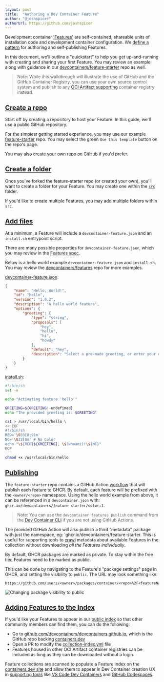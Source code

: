 ```yaml
---
layout: post
title:  "Authoring a Dev Container Feature"
author: "@joshspicer"
authorUrl: https://github.com/joshspicer
---
```


Development container ['Features'](/features) are self-contained, shareable units of installation code and development container configuration. We [define a pattern](/implementors/features-distribution/) for authoring and self-publishing Features. 

In this document, we'll outline a "quickstart" to help you get up-and-running with creating and sharing your first Feature. You may review an example along with guidance in our [devcontainers/feature-starter](https://github.com/devcontainers/feature-starter) repo as well. 

> Note: While this walkthrough will illustrate the use of GitHub and the GitHub Container Registry, you can use your own source control system and publish to any [OCI Artifact supporting](https://oras.land/implementors/#registries-supporting-oci-artifacts) container registry instead.

## <a href="#create-repo" name="create-repo" class="anchor"> Create a repo </a>

Start off by creating a repository to host your Feature. In this guide, we'll use a public GitHub repository. 

For the simplest getting started experience, you may use our example [feature-starter](https://github.com/devcontainers/feature-starter) repo. You may select the green `Use this template` button on the repo's page.

You may also [create your own repo on GitHub](https://docs.github.com/en/get-started/quickstart/create-a-repo) if you'd prefer.

## <a href="#create-folder" name="create-folder" class="anchor"> Create a folder </a>

Once you've forked the feature-starter repo (or created your own), you'll want to create a folder for your Feature. You may create one within the [`src`](https://github.com/devcontainers/feature-starter/tree/main/src) folder.

If you'd like to create multiple Features, you may add multiple folders within `src`.

## <a href="#add-files" name="add-files" class="anchor"> Add files </a>

At a minimum, a Feature will include a `devcontainer-feature.json` and an `install.sh` entrypoint script.

There are many possible properties for `devcontainer-feature.json`, which you may review in the [Features spec](/features#devcontainer-feature-json-properties).

Below is a hello world example `devcontainer-feature.json` and `install.sh`. You may review the [devcontainers/features](https://github.com/devcontainers/features/blob/main/src) repo for more examples.

[devcontainer-feature.json](https://github.com/devcontainers/feature-starter/blob/main/src/hello/devcontainer-feature.json):

```json
{
    "name": "Hello, World!",
    "id": "hello",
    "version": "1.0.2",
    "description": "A hello world feature",
    "options": {
        "greeting": {
            "type": "string",
            "proposals": [
                "hey",
                "hello",
                "hi",
                "howdy"
            ],
            "default": "hey",
            "description": "Select a pre-made greeting, or enter your own"
        }
    }
}
```

[install.sh](https://github.com/devcontainers/feature-starter/blob/main/src/hello/install.sh):

```bash
#!/bin/sh
set -e

echo "Activating feature 'hello'"

GREETING=${GREETING:-undefined}
echo "The provided greeting is: $GREETING"

cat > /usr/local/bin/hello \
<< EOF
#!/bin/sh
RED='\033[0;91m'
NC='\033[0m' # No Color
echo "\${RED}${GREETING}, \$(whoami)!\${NC}"
EOF

chmod +x /usr/local/bin/hello
```

## <a href="#publishing" name="publishing" class="anchor"> Publishing </a>

The `feature-starter` repo contains a GitHub Action [workflow](https://github.com/devcontainers/feature-starter/blob/main/.github/workflows/release.yaml) that will publish each feature to GHCR. By default, each feature will be prefixed with the `<owner/<repo>` namespace. Using the hello world example from above, it can be referenced in a `devcontainer.json` with: `ghcr.io/devcontainers/feature-starter/color:1`.

> Note: You can use the `devcontainer features publish` command from the [Dev Container CLI](https://github.com/devcontainers/cli) if you are not using GitHub Actions.

The provided GitHub Action will also publish a third "metadata" package with just the namespace, eg: `ghcr.io/devcontainers/feature-starter.  This is useful for supporting tools to [crawl](#add-to-index) metadata about available Features in the collection without downloading _all the Features individually_.

By default, GHCR packages are marked as private. To stay within the free tier, Features need to be marked as public.

This can be done by navigating to the Feature's "package settings" page in GHCR, and setting the visibility to `public`. The URL may look something like:

```
https://github.com/users/<owner>/packages/container/<repo>%2F<featureName>/settings
```

<img style="max-width:70%;height:auto" alt="Changing package visibility to public" src="/img/make-package-public.png"/>

## <a href="#add-to-index" name="add-to-index" class="anchor"> Adding Features to the Index </a>

If you'd like your Features to appear in our [public index](/features) so that other community members can find them, you can do the following:

* Go to [github.com/devcontainers/devcontainers.github.io](github.com/devcontainers/devcontainers.github.io), which is the GitHub repo backing [containers.dev](https://containers.dev/)
* Open a PR to modify the [collection-index.yml](https://github.com/devcontainers/devcontainers.github.io/blob/gh-pages/_data/collection-index.yml) file
* Features housed in other OCI Artifact container registries can be included as long as they can be downloaded without a login.

Feature collections are scanned to populate a Feature index on the [containers.dev site](/features) and allow them to appear in Dev Container creation UX in [supporting tools](https://containers.dev/supporting) like [VS Code Dev Containers](https://marketplace.visualstudio.com/items?itemName=ms-vscode-remote.remote-containers) and [GitHub Codespaces](https://github.com/features/codespaces).